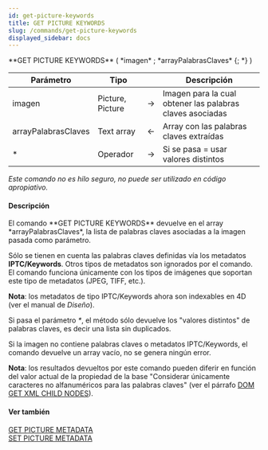 ```yaml
---
id: get-picture-keywords
title: GET PICTURE KEYWORDS
slug: /commands/get-picture-keywords
displayed_sidebar: docs
---
```


<!--REF #_command_.GET PICTURE KEYWORDS.Syntax-->**GET PICTURE KEYWORDS** ( *imagen* ; *arrayPalabrasClaves* {; *} )<!-- END REF-->
<!--REF #_command_.GET PICTURE KEYWORDS.Params-->
| Parámetro | Tipo |  | Descripción |
| --- | --- | --- | --- |
| imagen | Picture, Picture | &#8594;  | Imagen para la cual obtener las palabras claves asociadas |
| arrayPalabrasClaves | Text array | &#8592; | Array con las palabras claves extraídas |
| * | Operador | &#8594;  | Si se pasa = usar valores distintos |

<!-- END REF-->

*Este comando no es hilo seguro, no puede ser utilizado en código apropiativo.*


#### Descripción 

<!--REF #_command_.GET PICTURE KEYWORDS.Summary-->El comando **GET PICTURE KEYWORDS** devuelve en el array *arrayPalabrasClaves*, la lista de palabras claves asociadas a la imagen pasada como parámetro.<!-- END REF-->  
  
Sólo se tienen en cuenta las palabras claves definidas vía los metadatos **IPTC/Keywords**. Otros tipos de metadatos son ignorados por el comando. El comando funciona únicamente con los tipos de imágenes que soportan este tipo de metadatos (JPEG, TIFF, etc.).  
  
**Nota**: los metadatos de tipo IPTC/Keywords ahora son indexables en 4D (ver el manual de *Diseño*).   
  
Si pasa el parámetro *\**, el método sólo devuelve los "valores distintos" de palabras claves, es decir una lista sin duplicados.  
  
Si la imagen no contiene palabras claves o metadatos IPTC/Keywords, el comando devuelve un array vacío, no se genera ningún error.  
  
**Nota**: los resultados devueltos por este comando pueden diferir en función del valor actual de la propiedad de la base "Considerar únicamente caracteres no alfanuméricos para las palabras claves" (ver el párrafo [DOM GET XML CHILD NODES](dom-get-xml-child-nodes.md)).

#### Ver también 

[GET PICTURE METADATA](get-picture-metadata.md)  
[SET PICTURE METADATA](set-picture-metadata.md)  